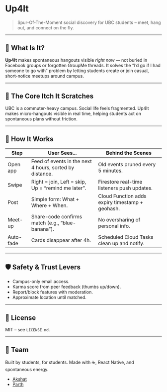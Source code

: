# Up4It

> Spur-Of-The-Moment social discovery for UBC students – meet, hang out, and connect on the fly.

---

## 🚀 What Is It?

**Up4It** makes spontaneous hangouts visible *right now* — not buried in Facebook groups or forgotten GroupMe threads. It solves the “I’d go if I had someone to go with” problem by letting students create or join casual, short-notice meetups around campus.

---

## 🎯 The Core Itch It Scratches

UBC is a commuter-heavy campus. Social life feels fragmented. Up4It makes micro-hangouts visible in real time, helping students act on spontaneous plans without friction.

---

## 🧭 How It Works

| Step       | User Sees...                                                       | Behind the Scenes |
|------------|--------------------------------------------------------------------|-------------------|
| Open app   | Feed of events in the next 4 hours, sorted by distance.            | Old events pruned every 5 minutes. |
| Swipe      | Right = join, Left = skip, Up = “remind me later”.                | Firestore real-time listeners push updates. |
| Post       | Simple form: What + Where + When.                                 | Cloud Function adds expiry timestamp + geohash. |
| Meet-up    | Share-code confirms match (e.g., “blue-banana”).                   | No oversharing of personal info. |
| Auto-fade  | Cards disappear after 4h.                                          | Scheduled Cloud Tasks clean up and notify. |

---

## 🛡️ Safety & Trust Levers

- Campus-only email access.
- Karma score from peer feedback (thumbs up/down).
- Report/block features with moderation.
- Approximate location until matched.

---

## 📄 License

MIT – see `LICENSE.md`.

---

## 👥 Team

Built by students, for students. Made with ☕, React Native, and spontaneous energy.

- [Akshat](https://github.com/Akshat-Kalra)
- [Parth](https://github.com/parthkumar-patel)
